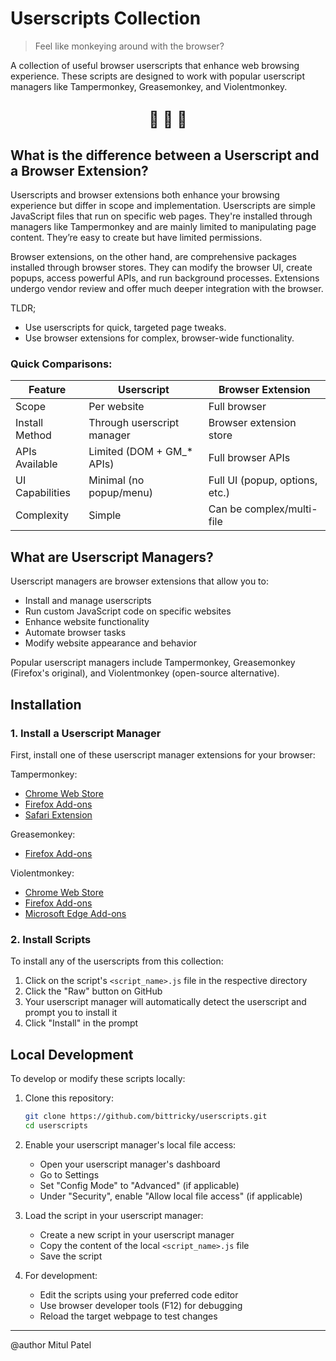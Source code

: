 # Userscripts Collection

> Feel like monkeying around with the browser?

A collection of useful browser userscripts that enhance web browsing experience. These scripts are designed to work with popular userscript managers like Tampermonkey, Greasemonkey, and Violentmonkey.

## <center> <big> <b> 🙈 🙉 🙊 </b> </big> </center>

## What is the difference between a Userscript and a Browser Extension?

Userscripts and browser extensions both enhance your browsing experience but differ in scope and implementation.
Userscripts are simple JavaScript files that run on specific web pages. They're installed through managers like Tampermonkey and are mainly limited to manipulating page content. They’re easy to create but have limited permissions.

Browser extensions, on the other hand, are comprehensive packages installed through browser stores. They can modify the browser UI, create popups, access powerful APIs, and run background processes. Extensions undergo vendor review and offer much deeper integration with the browser.

TLDR;
- Use userscripts for quick, targeted page tweaks.
- Use browser extensions for complex, browser-wide functionality.

### Quick Comparisons:

| Feature | Userscript | Browser Extension |
| --- | --- | --- |
| Scope | Per website | Full browser |
| Install Method | Through userscript manager | Browser extension store |
| APIs Available | Limited (DOM + GM_* APIs) | Full browser APIs |
| UI Capabilities | Minimal (no popup/menu) | Full UI (popup, options, etc.) |
| Complexity | Simple | Can be complex/multi-file |

## What are Userscript Managers?

Userscript managers are browser extensions that allow you to:

- Install and manage userscripts
- Run custom JavaScript code on specific websites
- Enhance website functionality
- Automate browser tasks
- Modify website appearance and behavior

Popular userscript managers include Tampermonkey, Greasemonkey (Firefox's original), and Violentmonkey (open-source alternative).

## Installation

### 1. Install a Userscript Manager

First, install one of these userscript manager extensions for your browser:

Tampermonkey:
- [Chrome Web Store](https://chrome.google.com/webstore/detail/tampermonkey/dhdgffkkebhmkfjojejmpbldmpobfkfo)
- [Firefox Add-ons](https://addons.mozilla.org/en-US/firefox/addon/tampermonkey/)
- [Safari Extension](https://apps.apple.com/app/tampermonkey/id1482490089)

Greasemonkey:
- [Firefox Add-ons](https://addons.mozilla.org/en-US/firefox/addon/greasemonkey/)

Violentmonkey:
- [Chrome Web Store](https://chrome.google.com/webstore/detail/violentmonkey/jinjaccalgkegednnccohejagnlnfdag)
- [Firefox Add-ons](https://addons.mozilla.org/en-US/firefox/addon/violentmonkey/)
- [Microsoft Edge Add-ons](https://microsoftedge.microsoft.com/addons/detail/violentmonkey/eeagobfjdenkkddmbclomhiblgggliao)

### 2. Install Scripts

To install any of the userscripts from this collection:

1. Click on the script's `<script_name>.js` file in the respective directory
2. Click the "Raw" button on GitHub
3. Your userscript manager will automatically detect the userscript and prompt you to install it
4. Click "Install" in the prompt

## Local Development

To develop or modify these scripts locally:

1. Clone this repository:
   ```bash
   git clone https://github.com/bittricky/userscripts.git
   cd userscripts
   ```

2. Enable your userscript manager's local file access:
   - Open your userscript manager's dashboard
   - Go to Settings
   - Set "Config Mode" to "Advanced" (if applicable)
   - Under "Security", enable "Allow local file access" (if applicable)

3. Load the script in your userscript manager:
   - Create a new script in your userscript manager
   - Copy the content of the local `<script_name>.js` file
   - Save the script

4. For development:
   - Edit the scripts using your preferred code editor
   - Use browser developer tools (F12) for debugging
   - Reload the target webpage to test changes

---
@author Mitul Patel
